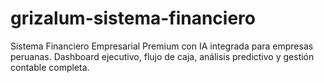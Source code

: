 # grizalum-sistema-financiero
Sistema Financiero Empresarial Premium con IA integrada para empresas peruanas. Dashboard ejecutivo, flujo de caja, análisis predictivo y gestión contable completa.
